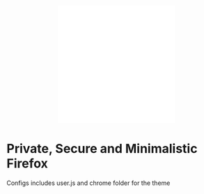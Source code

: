 <p align="center">
  <img src="ASSETS/icon-white.png" alt="POPfox" width="269" height="269">
</p>

# Private, Secure and Minimalistic Firefox

Configs includes user.js and chrome folder for the theme
